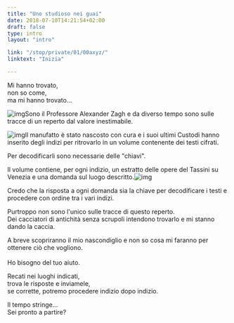 ```yaml
---
title: "Uno studioso nei guai"
date: 2018-07-10T14:21:54+02:00
draft: false
type: intro
layout: "intro"

link: "/stop/private/01/00axyz/"
linktext: "Inizia"

---
```

Mi hanno trovato,<br/>
non so come, <br/>ma mi hanno trovato...

![img](../00_img01.jpg)Sono il Professore Alexander Zagh e
da diverso tempo sono sulle tracce di un reperto dal valore inestimabile.

![img](../00_img02.jpg)Il manufatto è stato nascosto con cura e i suoi ultimi Custodi hanno inserito degli indizi per ritrovarlo in un volume contenente dei testi cifrati.

Per decodificarli sono necessarie delle "chiavi".

Il volume contiene, per ogni indizio, un estratto delle opere del Tassini su Venezia e una domanda sul luogo descritto.![img](../00_img03.jpg)

Credo che la risposta a ogni domanda sia la chiave per decodificare i testi e procedere con ordine tra i vari indizi.

Purtroppo non sono l'unico sulle tracce di questo reperto.<br/>
Dei cacciatori di antichità senza scrupoli intendono trovarlo e mi stanno dando la caccia.

A breve scopriranno il mio nascondiglio e non so cosa mi faranno per ottenere ciò che vogliono.<br/><br/>
Ho bisogno del tuo aiuto.

Recati nei luoghi indicati,<br/>
trova le risposte e inviamele,<br/>
se corrette, potremo procedere indizio dopo indizio.

Il tempo stringe...<br/>
Sei pronto a partire?
